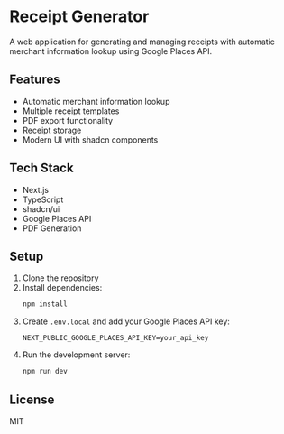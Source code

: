 # Receipt Generator

A web application for generating and managing receipts with automatic merchant information lookup using Google Places API.

## Features

- Automatic merchant information lookup
- Multiple receipt templates
- PDF export functionality
- Receipt storage
- Modern UI with shadcn components

## Tech Stack

- Next.js
- TypeScript
- shadcn/ui
- Google Places API
- PDF Generation

## Setup

1. Clone the repository
2. Install dependencies:
   ```bash
   npm install
   ```
3. Create `.env.local` and add your Google Places API key:
   ```
   NEXT_PUBLIC_GOOGLE_PLACES_API_KEY=your_api_key
   ```
4. Run the development server:
   ```bash
   npm run dev
   ```

## License

MIT
